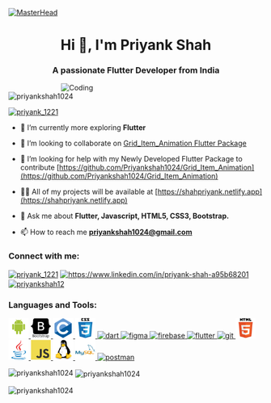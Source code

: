 [![MasterHead](https://camo.githubusercontent.com/5b1d292467a7b41f288e50d450674ef3cfb99862405c58b6d440957ae3519c22/68747470733a2f2f666972656261736573746f726167652e676f6f676c65617069732e636f6d2f76302f622f666c6578692d636f64696e672e61707073706f742e636f6d2f6f2f64656d706769372d35323066386435662d363364342d343435332d383832322d6462633134396165323766382e6769663f616c743d6d6564696126746f6b656e3d39316330633762322d393363332d343032392d623031312d316138373033633537333064)](https://shahpriyank.netlify.app)

<h1 align="center">Hi 👋, I'm Priyank Shah</h1>
<h3 align="center">A passionate Flutter Developer from India</h3>
<img align="right" alt="Coding" width="400" src="https://rb.gy/fvruy">

<p align="left"> <img src="https://komarev.com/ghpvc/?username=priyankshah1024&label=Profile%20views&color=0e75b6&style=flat" alt="priyankshah1024" /> </p>

<p align="left"> <a href="https://twitter.com/priyank_1221" target="blank"><img src="https://img.shields.io/twitter/follow/priyank_1221?logo=twitter&style=for-the-badge" alt="priyank_1221" /></a> </p>

- 🌱 I’m currently more exploring **Flutter**

- 👯 I’m looking to collaborate on [Grid_Item_Animation Flutter Package](https://github.com/Priyankshah1024/Grid_Item_Animation)

- 🤝 I’m looking for help with my Newly Developed Flutter Package to contribute [https://github.com/Priyankshah1024/Grid_Item_Animation](https://github.com/Priyankshah1024/Grid_Item_Animation)

- 👨‍💻 All of my projects will be available at [https://shahpriyank.netlify.app](https://shahpriyank.netlify.app)

- 💬 Ask me about **Flutter, Javascript, HTML5, CSS3, Bootstrap.**

- 📫 How to reach me **priyankshah1024@gmail.com**

<h3 align="left">Connect with me:</h3>
<p align="left">
<a href="https://twitter.com/priyank_1221" target="blank"><img align="center" src="https://raw.githubusercontent.com/rahuldkjain/github-profile-readme-generator/master/src/images/icons/Social/twitter.svg" alt="priyank_1221" height="30" width="40" /></a>
<a href="https://linkedin.com/in/https://www.linkedin.com/in/priyank-shah-a95b68201" target="blank"><img align="center" src="https://raw.githubusercontent.com/rahuldkjain/github-profile-readme-generator/master/src/images/icons/Social/linked-in-alt.svg" alt="https://www.linkedin.com/in/priyank-shah-a95b68201" height="30" width="40" /></a>
<a href="https://www.leetcode.com/priyankshah12" target="blank"><img align="center" src="https://raw.githubusercontent.com/rahuldkjain/github-profile-readme-generator/master/src/images/icons/Social/leet-code.svg" alt="priyankshah12" height="30" width="40" /></a>
</p>

<h3 align="left">Languages and Tools:</h3>
<p align="left"> <a href="https://developer.android.com" target="_blank" rel="noreferrer"> <img src="https://raw.githubusercontent.com/devicons/devicon/master/icons/android/android-original-wordmark.svg" alt="android" width="40" height="40"/> </a> <a href="https://getbootstrap.com" target="_blank" rel="noreferrer"> <img src="https://raw.githubusercontent.com/devicons/devicon/master/icons/bootstrap/bootstrap-plain-wordmark.svg" alt="bootstrap" width="40" height="40"/> </a> <a href="https://www.cprogramming.com/" target="_blank" rel="noreferrer"> <img src="https://raw.githubusercontent.com/devicons/devicon/master/icons/c/c-original.svg" alt="c" width="40" height="40"/> </a> <a href="https://www.w3schools.com/css/" target="_blank" rel="noreferrer"> <img src="https://raw.githubusercontent.com/devicons/devicon/master/icons/css3/css3-original-wordmark.svg" alt="css3" width="40" height="40"/> </a> <a href="https://dart.dev" target="_blank" rel="noreferrer"> <img src="https://www.vectorlogo.zone/logos/dartlang/dartlang-icon.svg" alt="dart" width="40" height="40"/> </a> <a href="https://www.figma.com/" target="_blank" rel="noreferrer"> <img src="https://www.vectorlogo.zone/logos/figma/figma-icon.svg" alt="figma" width="40" height="40"/> </a> <a href="https://firebase.google.com/" target="_blank" rel="noreferrer"> <img src="https://www.vectorlogo.zone/logos/firebase/firebase-icon.svg" alt="firebase" width="40" height="40"/> </a> <a href="https://flutter.dev" target="_blank" rel="noreferrer"> <img src="https://www.vectorlogo.zone/logos/flutterio/flutterio-icon.svg" alt="flutter" width="40" height="40"/> </a> <a href="https://git-scm.com/" target="_blank" rel="noreferrer"> <img src="https://www.vectorlogo.zone/logos/git-scm/git-scm-icon.svg" alt="git" width="40" height="40"/> </a> <a href="https://www.w3.org/html/" target="_blank" rel="noreferrer"> <img src="https://raw.githubusercontent.com/devicons/devicon/master/icons/html5/html5-original-wordmark.svg" alt="html5" width="40" height="40"/> </a> <a href="https://www.java.com" target="_blank" rel="noreferrer"> <img src="https://raw.githubusercontent.com/devicons/devicon/master/icons/java/java-original.svg" alt="java" width="40" height="40"/> </a> <a href="https://developer.mozilla.org/en-US/docs/Web/JavaScript" target="_blank" rel="noreferrer"> <img src="https://raw.githubusercontent.com/devicons/devicon/master/icons/javascript/javascript-original.svg" alt="javascript" width="40" height="40"/> </a> <a href="https://www.linux.org/" target="_blank" rel="noreferrer"> <img src="https://raw.githubusercontent.com/devicons/devicon/master/icons/linux/linux-original.svg" alt="linux" width="40" height="40"/> </a> <a href="https://www.mysql.com/" target="_blank" rel="noreferrer"> <img src="https://raw.githubusercontent.com/devicons/devicon/master/icons/mysql/mysql-original-wordmark.svg" alt="mysql" width="40" height="40"/> </a> <a href="https://postman.com" target="_blank" rel="noreferrer"> <img src="https://www.vectorlogo.zone/logos/getpostman/getpostman-icon.svg" alt="postman" width="40" height="40"/> </a> </p>

<p><img align="left" src="https://github-readme-stats.vercel.app/api/top-langs?username=priyankshah1024&show_icons=true&locale=en&layout=compact" alt="priyankshah1024" /></p>

<p>&nbsp;<img align="center" src="https://github-readme-stats.vercel.app/api?username=priyankshah1024&show_icons=true&locale=en" alt="priyankshah1024" /></p>

<p><img align="center" src="https://github-readme-streak-stats.herokuapp.com/?user=priyankshah1024&" alt="priyankshah1024" /></p>

